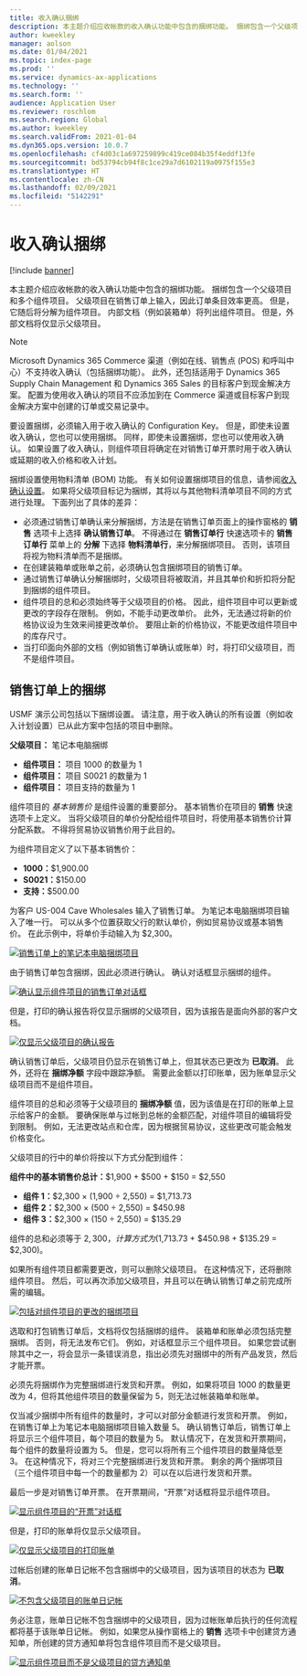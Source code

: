 ```yaml
---
title: 收入确认捆绑
description: 本主题介绍应收帐款的收入确认功能中包含的捆绑功能。 捆绑包含一个父级项目和多个组件项目。
author: kweekley
manager: aolson
ms.date: 01/04/2021
ms.topic: index-page
ms.prod: ''
ms.service: dynamics-ax-applications
ms.technology: ''
ms.search.form: ''
audience: Application User
ms.reviewer: roschlom
ms.search.region: Global
ms.author: kweekley
ms.search.validFrom: 2021-01-04
ms.dyn365.ops.version: 10.0.7
ms.openlocfilehash: cf4d03c1a697259899c419ce084b35f4eddf13fe
ms.sourcegitcommit: bd53794cb94f8c1ce29a7d6102119a0975f155e3
ms.translationtype: HT
ms.contentlocale: zh-CN
ms.lasthandoff: 02/09/2021
ms.locfileid: "5142291"
---
```

# <a name="revenue-recognition-bundles"></a>收入确认捆绑

[!include [banner](../includes/banner.md)]

本主题介绍应收帐款的收入确认功能中包含的捆绑功能。 捆绑包含一个父级项目和多个组件项目。 父级项目在销售订单上输入，因此订单条目效率更高。 但是，它随后将分解为组件项目。 内部文档（例如装箱单）将列出组件项目。 但是，外部文档将仅显示父级项目。

> [!NOTE]
> Microsoft Dynamics 365 Commerce 渠道（例如在线、销售点 (POS) 和呼叫中心）不支持收入确认（包括捆绑功能）。 此外，还包括适用于 Dynamics 365 Supply Chain Management 和 Dynamics 365 Sales 的目标客户到现金解决方案。 配置为使用收入确认的项目不应添加到在 Commerce 渠道或目标客户到现金解决方案中创建的订单或交易记录中。

要设置捆绑，必须输入用于收入确认的 Configuration Key。 但是，即使未设置收入确认，您也可以使用捆绑。 同样，即使未设置捆绑，您也可以使用收入确认。 如果设置了收入确认，则组件项目将确定在对销售订单开票时用于收入确认或延期的收入价格和收入计划。

捆绑设置使用物料清单 (BOM) 功能。 有关如何设置捆绑项目的信息，请参阅[收入确认设置](revenue-recognition-setup.md)。 如果将父级项目标记为捆绑，其将以与其他物料清单项目不同的方式进行处理。 下面列出了具体的差异：

- 必须通过销售订单确认来分解捆绑，方法是在销售订单页面上的操作窗格的 **销售** 选项卡上选择 **确认销售订单**。 不得通过在 **销售订单行** 快速选项卡的 **销售订单行** 菜单上的 **分解** 下选择 **物料清单行**，来分解捆绑项目。 否则，该项目将视为物料清单而不是捆绑。
- 在创建装箱单或账单之前，必须确认包含捆绑项目的销售订单。
- 通过销售订单确认分解捆绑时，父级项目将被取消，并且其单价和折扣将分配到捆绑的组件项目。
- 组件项目的总和必须始终等于父级项目的价格。 因此，组件项目中可以更新或更改的字段存在限制。 例如，不能手动更改单价。 此外，无法通过将新的价格协议设为生效来间接更改单价。 要阻止新的价格协议，不能更改组件项目中的库存尺寸。
- 当打印面向外部的文档（例如销售订单确认或账单）时，将打印父级项目，而不是组件项目。

## <a name="bundles-on-sales-orders"></a>销售订单上的捆绑

USMF 演示公司包括以下捆绑设置。 请注意，用于收入确认的所有设置（例如收入计划设置）已从此方案中包括的项目中删除。

**父级项目：** 笔记本电脑捆绑

- **组件项目：** 项目 1000 的数量为 1
- **组件项目：** 项目 S0021 的数量为 1
- **组件项目：** 项目支持的数量为 1

组件项目的 *基本销售价* 是组件设置的重要部分。 基本销售价在项目的 **销售** 快速选项卡上定义。 当将父级项目的单价分配给组件项目时，将使用基本销售价计算分配系数。 不得将贸易协议销售价用于此目的。

为组件项目定义了以下基本销售价：

- **1000：**$1,900.00
- **S0021：**$150.00
- **支持：**$500.00

为客户 US-004 Cave Wholesales 输入了销售订单。 为笔记本电脑捆绑项目输入了唯一行。 可以从多个位置获取父行的默认单价，例如贸易协议或基本销售价。 在此示例中，将单价手动输入为 $2,300。

[![销售订单上的笔记本电脑捆绑项目](./media/bundle-01.png)](./media/bundle-01.png)

由于销售订单包含捆绑，因此必须进行确认。 确认对话框显示捆绑的组件。

[![确认显示组件项目的销售订单对话框](./media/bundle-02.png)](./media/bundle-02.png)

但是，打印的确认报告将仅显示捆绑的父级项目，因为该报告是面向外部的客户文档。

[![仅显示父级项目的确认报告](./media/bundle-03.png)](./media/bundle-03.png)

确认销售订单后，父级项目仍显示在销售订单上，但其状态已更改为 **已取消**。 此外，还将在 **捆绑净额** 字段中跟踪净额。 需要此金额以打印账单，因为账单显示父级项目而不是组件项目。

组件项目的总和必须等于父级项目的 **捆绑净额** 值，因为该值是在打印的账单上显示给客户的金额。 要确保账单与过帐到总帐的金额匹配，对组件项目的编辑将受到限制。 例如，无法更改站点和仓库，因为根据贸易协议，这些更改可能会触发价格变化。

父级项目的行中的单价将按以下方式分配到组件：

**组件中的基本销售价总计：**$1,900 + $500 + $150 = $2,550

- **组件 1：**$2,300 × (1,900 ÷ 2,550) = $1,713.73
- **组件 2：**$2,300 × (500 ÷ 2,550) = $450.98
- **组件 3：**$2,300 × (150 ÷ 2,550) = $135.29

组件的总和必须等于 $2,300，计算方式为 ($1,713.73 + $450.98 + $135.29 = $2,300)。

如果所有组件项目都需要更改，则可以删除父级项目。 在这种情况下，还将删除组件项目。 然后，可以再次添加父级项目，并且可以在确认销售订单之前完成所需的编辑。

[![包括对组件项目的更改的捆绑项目](./media/bundle-04.png)](./media/bundle-04.png)

选取和打包销售订单后，文档将仅包括捆绑的组件。 装箱单和账单必须包括完整捆绑。 否则，将无法发布它们。 例如，对话框显示三个组件项目。 如果您尝试删除其中之一，将会显示一条错误消息，指出必须先对捆绑中的所有产品发货，然后才能开票。

必须先将捆绑作为完整捆绑进行发货和开票。 例如，如果将项目 1000 的数量更改为 4，但将其他组件项目的数量保留为 5，则无法过帐装箱单和账单。

仅当减少捆绑中所有组件的数量时，才可以对部分金额进行发货和开票。 例如，在销售订单上为笔记本电脑捆绑项目输入数量 5。 确认销售订单后，销售订单上将显示三个组件项目，每个项目的数量为 5。 默认情况下，在发货和开票期间，每个组件的数量将设置为 5。 但是，您可以将所有三个组件项目的数量降低至 3。 在这种情况下，将对三个完整捆绑进行发货和开票。 剩余的两个捆绑项目（三个组件项目中每一个的数量都为 2）可以在以后进行发货和开票。

最后一步是对销售订单开票。 在开票期间，“开票”对话框将显示组件项目。

[![显示组件项目的“开票”对话框](./media/bundle-06.png)](./media/bundle-06.png)

但是，打印的账单将仅显示父级项目。
 
[![仅显示父级项目的打印账单](./media/bundle-07.png)](./media/bundle-07.png)

过帐后创建的账单日记帐不包含捆绑中的父级项目，因为该项目的状态为 **已取消**。

[![不包含父级项目的账单日记帐](./media/bundle-08.png)](./media/bundle-08.png)

务必注意，账单日记帐不包含捆绑中的父级项目，因为过帐账单后执行的任何流程都将基于该账单日记帐。 例如，如果您从操作窗格上的 **销售** 选项卡中创建贷方通知单，所创建的贷方通知单将包含组件项目而不是父级项目。

[![显示组件项目而不是父级项目的贷方通知单](./media/bundle-09.png)](./media/bundle-09.png)
